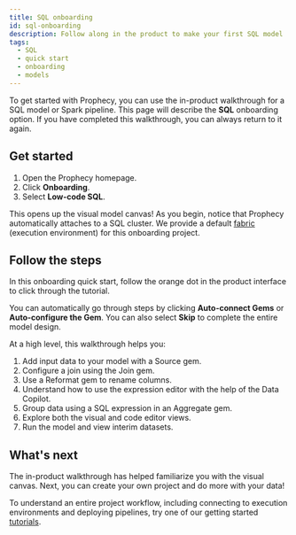 ```yaml
---
title: SQL onboarding
id: sql-onboarding
description: Follow along in the product to make your first SQL model
tags:
  - SQL
  - quick start
  - onboarding
  - models
---
```


To get started with Prophecy, you can use the in-product walkthrough for a SQL model or Spark pipeline. This page will describe the **SQL** onboarding option. If you have completed this walkthrough, you can always return to it again.

## Get started

1. Open the Prophecy homepage.
1. Click **Onboarding**.
1. Select **Low-code SQL**.

This opens up the visual model canvas! As you begin, notice that Prophecy automatically attaches to a SQL cluster. We provide a default [fabric](docs/getting-started/concepts/fabrics/fabrics.md) (execution environment) for this onboarding project.

## Follow the steps

In this onboarding quick start, follow the orange dot in the product interface to click through the tutorial.

You can automatically go through steps by clicking **Auto-connect Gems** or **Auto-configure the Gem**. You can also select **Skip** to complete the entire model design.

At a high level, this walkthrough helps you:

1. Add input data to your model with a Source gem.
1. Configure a join using the Join gem.
1. Use a Reformat gem to rename columns.
1. Understand how to use the expression editor with the help of the Data Copilot.
1. Group data using a SQL expression in an Aggregate gem.
1. Explore both the visual and code editor views.
1. Run the model and view interim datasets.

## What's next

The in-product walkthrough has helped familiarize you with the visual canvas. Next, you can create your own project and do more with your data!

To understand an entire project workflow, including connecting to execution environments and deploying pipelines, try one of our getting started [tutorials](docs/getting-started/tutorials/tutorials.md).
